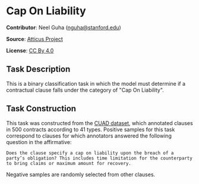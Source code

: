 # Cap On Liability

**Contributor**: Neel Guha (nguha@stanford.edu)

**Source**: [Atticus Project](https://www.atticusprojectai.org/cuad>)

**License**: [CC By 4.0](https://creativecommons.org/licenses/by/4.0/)

## Task Description

This is a binary classification task in which the model must determine if a contractual clause falls under the category of "Cap On Liability".

## Task Construction

This task was constructed from the [CUAD dataset](https://www.atticusprojectai.org/cuad), which annotated clauses in 500 contracts according to 41 types. Positive samples for this task correspond to clauses for which annotators answered the following question in the affirmative:

```text
Does the clause specify a cap on liability upon the breach of a party’s obligation? This includes time limitation for the counterparty to bring claims or maximum amount for recovery.
```

Negative samples are randomly selected from other clauses.
